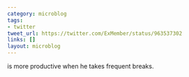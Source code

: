 ```yaml
---
category: microblog
tags:
- twitter
tweet_url: https://twitter.com/ExMember/status/963537302
links: []
layout: microblog
---
```

is more productive when he takes frequent breaks.
